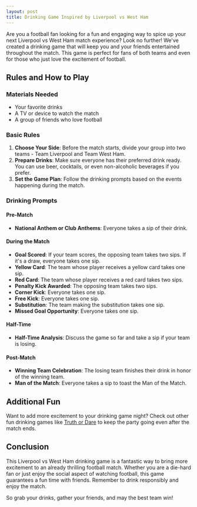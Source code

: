 ```yaml
---
layout: post
title: Drinking Game Inspired by Liverpool vs West Ham
---
```



Are you a football fan looking for a fun and engaging way to spice up your next Liverpool vs West Ham match experience? Look no further! We've created a drinking game that will keep you and your friends entertained throughout the match. This game is perfect for fans of both teams and even for those who just love the excitement of football.

## Rules and How to Play

### Materials Needed

- Your favorite drinks
- A TV or device to watch the match
- A group of friends who love football

### Basic Rules

1. **Choose Your Side**: Before the match starts, divide your group into two teams - Team Liverpool and Team West Ham.
2. **Prepare Drinks**: Make sure everyone has their preferred drink ready. You can use beer, cocktails, or even non-alcoholic beverages if you prefer.
3. **Set the Game Plan**: Follow the drinking prompts based on the events happening during the match.

### Drinking Prompts

#### Pre-Match

- **National Anthem or Club Anthems**: Everyone takes a sip of their drink.

#### During the Match

- **Goal Scored**: If your team scores, the opposing team takes two sips. If it's a draw, everyone takes one sip.
- **Yellow Card**: The team whose player receives a yellow card takes one sip.
- **Red Card**: The team whose player receives a red card takes two sips.
- **Penalty Kick Awarded**: The opposing team takes two sips.
- **Corner Kick**: Everyone takes one sip.
- **Free Kick**: Everyone takes one sip.
- **Substitution**: The team making the substitution takes one sip.
- **Missed Goal Opportunity**: Everyone takes one sip.

#### Half-Time

- **Half-Time Analysis**: Discuss the game so far and take a sip if your team is losing.

#### Post-Match

- **Winning Team Celebration**: The losing team finishes their drink in honor of the winning team.
- **Man of the Match**: Everyone takes a sip to toast the Man of the Match.

## Additional Fun

Want to add more excitement to your drinking game night? Check out other fun drinking games like [Truth or Dare](https://drinkingdojo.com/games/truth-or-dare) to keep the party going even after the match ends.

## Conclusion

This Liverpool vs West Ham drinking game is a fantastic way to bring more excitement to an already thrilling football match. Whether you are a die-hard fan or just enjoy the social aspect of watching football, this game guarantees a fun time with friends. Remember to drink responsibly and enjoy the match.

So grab your drinks, gather your friends, and may the best team win!

